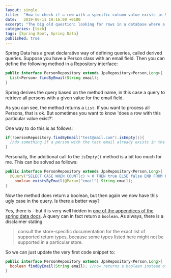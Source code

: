 ```yaml
---
layout: single
title:  "How to check if a row with a specific column value exists in Spring Data"
date:   2019-06-11 19:16:00 +0100
excerpt: "The big old question: looking for rows in a database where a column contains a specific value"
categories: [tech]
tags: [Spring Boot, Spring Data]
published: true
---
```

Spring Data has a great declarative way of defining queries, called derived queries. Suppose you have a Person class with an email field. Then you can define the following method in a
Repository interface:

```java
public interface PersonRepository extends JpaRepository<Person,Long>{
  List<Person> findByEmail(String email);
}
```
Spring derives the query based on the method name, in this case a query to retrieve all persons with a given value for the email field.

As you can see, the method returns a ``List``. If you want to process all Persons, that is ok. But sometimes you want to know 'does a row with this particular value exist?'.

One way to do this is as follows:
```java
if(!personRepository.findByEmail("test@mail.com").isEmpty()){
  //do something if a person with the test email already exists in the repository
}
```
Personally, the additional call to the ``isEmpty()`` method is a bit too much for me. This can be solved as follows:
```java
public interface PersonRepository extends JpaRepository<Person,Long>{
  @Query("SELECT CASE WHEN COUNT(c) > 0 THEN true ELSE false END FROM Person p WHERE p.email = :email")
    boolean existsByEmail(@Param("email") String email);
}
```
Now the method does return a boolean, but then again we now have this ugly case in the query. Is there a better way?

Yes, there is - but it is very well hidden in [one of the appendices of the spring data docs](https://docs.spring.io/spring-data/jpa/docs/current/reference/html/#repository-query-return-types). A query can in fact return a ``boolean``. As always,
there is a disclaimer stating 

> consult the store-specific documentation for the exact list of supported return types, because some types listed here might not be supported in a particular store.

So we can just update the very first code snippet to:

```java
public interface PersonRepository extends JpaRepository<Person,Long>{
  boolean findByEmail(String email); //now returns a boolean instead of a List<Person>
}
```
